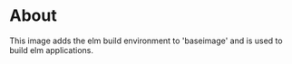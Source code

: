 # About

This image adds the elm build environment to 'baseimage' and is used to build elm applications.

